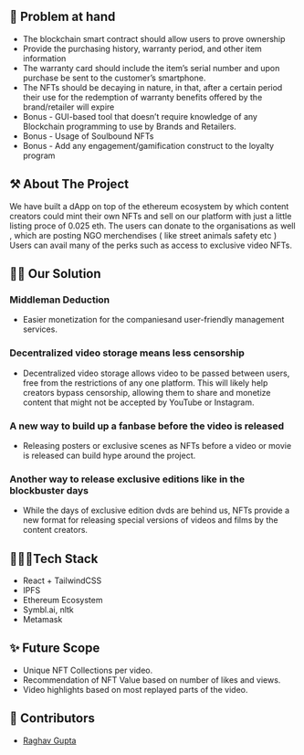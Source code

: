 
## 🧐 Problem at hand 
- The blockchain smart contract should allow users to prove ownership 
- Provide the purchasing history, warranty period, and other item information
- The warranty card should include the item’s serial number and upon purchase be sent to the customer’s smartphone.
- The NFTs should be decaying in nature, in that, after a certain period their use for the redemption of warranty benefits offered by the brand/retailer will expire
- Bonus - GUI-based tool that doesn’t require knowledge of any Blockchain programming to use by Brands and Retailers.
- Bonus - Usage of Soulbound NFTs
- Bonus - Add any engagement/gamification construct to the loyalty program


## ⚒️ About The Project
We have built a dApp on top of the ethereum ecosystem by which content creators could mint their own NFTs and sell on our platform with just a little listing proce of 0.025 eth. 
The users can donate to the organisations as well , which are posting NGO merchendises ( like street animals safety etc ) 
Users can avail many of the perks such as access to exclusive video NFTs.

## 🙌🏻 Our Solution
### Middleman Deduction
- Easier monetization for the companiesand user-friendly management services.

### Decentralized video storage means less censorship
- Decentralized video storage allows video to
be passed between users, free from the
restrictions of any one platform. This will
likely help creators bypass censorship,
allowing them to share and monetize
content that might not be accepted by
YouTube or Instagram.

### A new way to build up a fanbase before the video is released
- Releasing posters or exclusive scenes as NFTs before a video or movie is released can build hype around the project.

### Another way to release exclusive editions like in the blockbuster days
- While the days of exclusive edition dvds are behind us, NFTs provide a new format for releasing special versions of videos and films by the content creators.

## 👩🏻‍💻Tech Stack
 - React + TailwindCSS
 - IPFS
 - Ethereum Ecosystem
 - Symbl.ai, nltk
 - Metamask 
 
## ✨ Future Scope
 - Unique NFT Collections per video.
 - Recommendation of NFT Value based on number of likes and views.
 - Video highlights based on most replayed parts of the video.
 
## 👫 Contributors 
* [Raghav Gupta](https://github.com/raaghavgupta2020)
